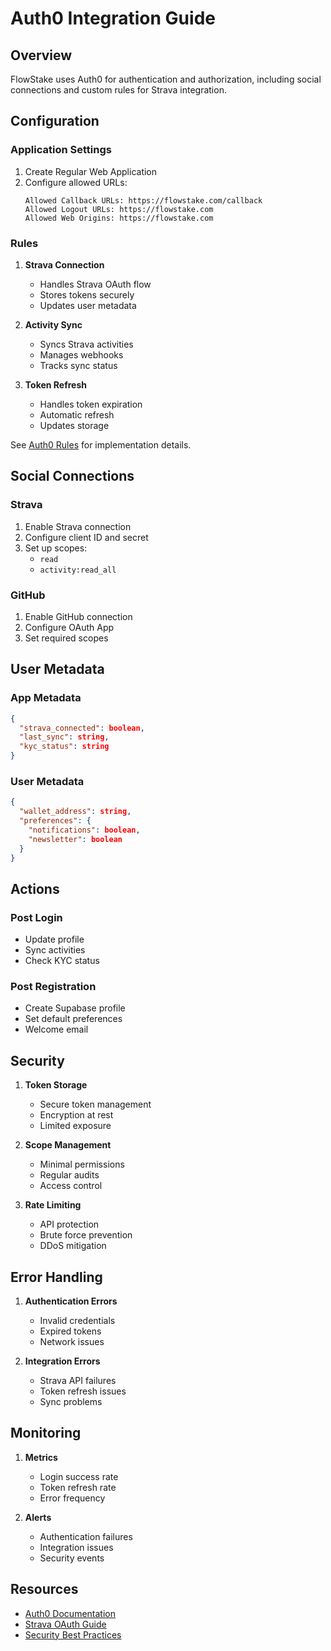 # Auth0 Integration Guide

## Overview

FlowStake uses Auth0 for authentication and authorization, including social connections and custom rules for Strava integration.

## Configuration

### Application Settings

1. Create Regular Web Application
2. Configure allowed URLs:
   ```
   Allowed Callback URLs: https://flowstake.com/callback
   Allowed Logout URLs: https://flowstake.com
   Allowed Web Origins: https://flowstake.com
   ```

### Rules

1. **Strava Connection**
   - Handles Strava OAuth flow
   - Stores tokens securely
   - Updates user metadata

2. **Activity Sync**
   - Syncs Strava activities
   - Manages webhooks
   - Tracks sync status

3. **Token Refresh**
   - Handles token expiration
   - Automatic refresh
   - Updates storage

See [Auth0 Rules](./rules.md) for implementation details.

## Social Connections

### Strava

1. Enable Strava connection
2. Configure client ID and secret
3. Set up scopes:
   - `read`
   - `activity:read_all`

### GitHub

1. Enable GitHub connection
2. Configure OAuth App
3. Set required scopes

## User Metadata

### App Metadata
```json
{
  "strava_connected": boolean,
  "last_sync": string,
  "kyc_status": string
}
```

### User Metadata
```json
{
  "wallet_address": string,
  "preferences": {
    "notifications": boolean,
    "newsletter": boolean
  }
}
```

## Actions

### Post Login
- Update profile
- Sync activities
- Check KYC status

### Post Registration
- Create Supabase profile
- Set default preferences
- Welcome email

## Security

1. **Token Storage**
   - Secure token management
   - Encryption at rest
   - Limited exposure

2. **Scope Management**
   - Minimal permissions
   - Regular audits
   - Access control

3. **Rate Limiting**
   - API protection
   - Brute force prevention
   - DDoS mitigation

## Error Handling

1. **Authentication Errors**
   - Invalid credentials
   - Expired tokens
   - Network issues

2. **Integration Errors**
   - Strava API failures
   - Token refresh issues
   - Sync problems

## Monitoring

1. **Metrics**
   - Login success rate
   - Token refresh rate
   - Error frequency

2. **Alerts**
   - Authentication failures
   - Integration issues
   - Security events

## Resources

- [Auth0 Documentation](https://auth0.com/docs)
- [Strava OAuth Guide](https://developers.strava.com/docs/authentication/)
- [Security Best Practices](https://auth0.com/docs/security)